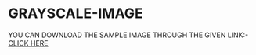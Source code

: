 # GRAYSCALE-IMAGE


YOU CAN DOWNLOAD THE SAMPLE IMAGE THROUGH THE GIVEN LINK:-<br>
<a href="https://drive.google.com/file/d/1gysW603sRsSmhrcmZC_6IegKNAmp7Cvv/view?usp=sharing">CLICK HERE</a>
